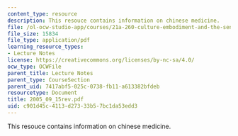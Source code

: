 ```yaml
---
content_type: resource
description: This resouce contains information on chinese medicine.
file: /ol-ocw-studio-app/courses/21a-260-culture-embodiment-and-the-senses-fall-2005/c901d45c4113d27333b57bc1da53edd3_2005_09_15rev.pdf
file_size: 15834
file_type: application/pdf
learning_resource_types:
- Lecture Notes
license: https://creativecommons.org/licenses/by-nc-sa/4.0/
ocw_type: OCWFile
parent_title: Lecture Notes
parent_type: CourseSection
parent_uid: 7417abf5-025c-0738-fb11-a613382bfdeb
resourcetype: Document
title: 2005_09_15rev.pdf
uid: c901d45c-4113-d273-33b5-7bc1da53edd3
---
```

This resouce contains information on chinese medicine.